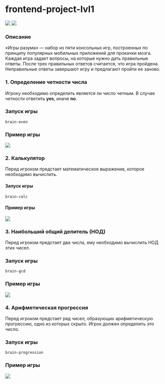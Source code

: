 # frontend-project-lvl1
<a href="https://codeclimate.com/github/Int4re/frontend-project-lvl1/maintainability"><img src="https://api.codeclimate.com/v1/badges/f7bf82e6fde1d31d5927/maintainability" /></a>
![](https://github.com/Int4re/frontend-project-lvl1/workflows/Node%20CI/badge.svg)

### Описание
«Игры разума» — набор из пяти консольных игр, построенных по принципу популярных мобильных приложений для прокачки мозга. Каждая игра задает вопросы, на которые нужно дать правильные ответы. После трех правильных ответов считается, что игра пройдена. Неправильные ответы завершают игру и предлагают пройти ее заново.

### 1. Определение четности числа
Игроку необходимо определить является ли число четным. В случае четности ответить **yes**, иначе **no**.

### Запуск игры
`brain-even`

### Пример игры
<a href="https://asciinema.org/a/338397" target="_blank"><img src="https://asciinema.org/a/338397.svg" /></a>

### 2. Калькулятор
Перед игроком предстает математическое выражение, которое необходимо вычислить.

#### Запуск игры
`brain-calc`

#### Пример игры
<a href="https://asciinema.org/a/338396" target="_blank"><img src="https://asciinema.org/a/338396.svg" /></a>

### 3. Наибольший общий делитель (НОД)
Перед игроком предстает два числа, ему необходимо вычислить НОД этих чисел.

### Запуск игры
`brain-gcd`

### Пример игры
<a href="https://asciinema.org/a/338411" target="_blank"><img src="https://asciinema.org/a/338411.svg" /></a>

### 4. Арифметическая прогрессия
Перед игроком предстает ряд чисел, образующих арифметическую прогрессию, одно из которых скрыто. Игрок должен определить это число.

### Запуск игры
`brain-progression`

### Пример игры
<a href="https://asciinema.org/a/338659" target="_blank"><img src="https://asciinema.org/a/338659.svg" /></a>
